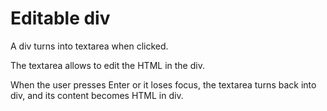 # Editable div

A div turns into textarea when clicked.

The textarea allows to edit the HTML in the div.

When the user presses Enter or it loses focus, the textarea turns back into div, and its content becomes HTML in div.

